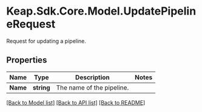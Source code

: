 # Keap.Sdk.Core.Model.UpdatePipelineRequest
Request for updating a pipeline.

## Properties

Name | Type | Description | Notes
------------ | ------------- | ------------- | -------------
**Name** | **string** | The name of the pipeline. | 

[[Back to Model list]](../README.md#documentation-for-models) [[Back to API list]](../README.md#documentation-for-api-endpoints) [[Back to README]](../README.md)

